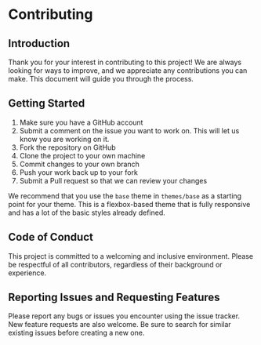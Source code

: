 # Contributing

## Introduction

Thank you for your interest in contributing to this project! We are always looking for ways to improve, and we appreciate any contributions you can make. This document will guide you through the process.

## Getting Started

1. Make sure you have a GitHub account
2. Submit a comment on the issue you want to work on. This will let us know you are working on it.
3. Fork the repository on GitHub
4. Clone the project to your own machine
5. Commit changes to your own branch
6. Push your work back up to your fork
7. Submit a Pull request so that we can review your changes

We recommend that you use the `base` theme in `themes/base` as a starting point for your theme. This is a flexbox-based theme that is fully responsive and has a lot of the basic styles already defined.

## Code of Conduct

This project is committed to a welcoming and inclusive environment. Please be respectful of all contributors, regardless of their background or experience.

## Reporting Issues and Requesting Features

Please report any bugs or issues you encounter using the issue tracker. New feature requests are also welcome. Be sure to search for similar existing issues before creating a new one.

